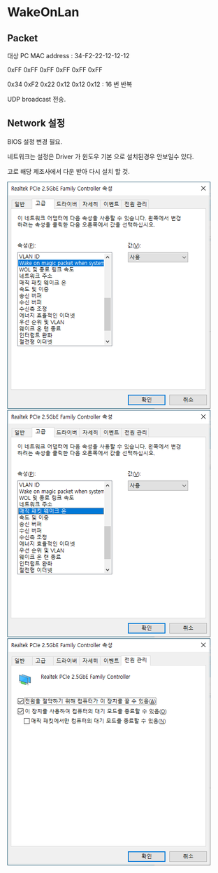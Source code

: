 # WakeOnLan

## Packet

대상 PC MAC address : 34-F2-22-12-12-12
                      
0xFF 0xFF 0xFF 0xFF 0xFF 0xFF 

0x34 0xF2 0x22 0x12 0x12 0x12       : 16 번 반복

UDP broadcast 전송.


## Network 설정
BIOS 설정 변경 필요.

네트워크는 설정은 Driver 가 윈도우 기본 으로 설치된경우 안보일수 있다.

고로 해당 제조사에서 다운 받아 다시 설치 할 것.

<img src="./img/wol_net.png"/>
<img src="./img/wol_net1.png"/>
<img src="./img/wol_net2.png"/>

